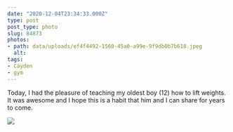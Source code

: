 ```yaml
---
date: "2020-12-04T23:34:33.000Z"
type: post 
post_type: photo
slug: 84873
photos: 
- path: data/uploads/ef4f4492-1560-45a0-a99e-9f9db0b7b618.jpeg
  alt: 
tags: 
- Cayden
- gym
---
```

Today, I had the pleasure of teaching my oldest boy (12) how to lift weights. It was awesome and I hope this is a habit that him and I can share for years to come. 


![](https://brandontreb.com/data/uploads/ef4f4492-1560-45a0-a99e-9f9db0b7b618.jpeg)
